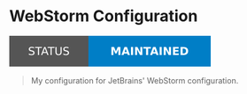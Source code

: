 # WebStorm Configuration

[![Project Status: Maintained](./assets/images/badges/status.svg)](./)

> My configuration for JetBrains' WebStorm configuration.
